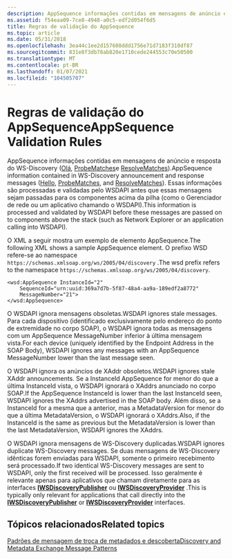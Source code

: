```yaml
---
description: AppSequence informações contidas em mensagens de anúncio e resposta do WS-Discovery (Olá, ProbeMatches e ResolveMatches).
ms.assetid: f54eaa09-7ce8-4948-a0c5-edf2d054f6d5
title: Regras de validação do AppSequence
ms.topic: article
ms.date: 05/31/2018
ms.openlocfilehash: 3ea44c1ee2d157608ddd1756e71d7183f310df87
ms.sourcegitcommit: 831e8f3db78ab820e1710cede244553c70e50500
ms.translationtype: MT
ms.contentlocale: pt-BR
ms.lasthandoff: 01/07/2021
ms.locfileid: "104505707"
---
```

# <a name="appsequence-validation-rules"></a><span data-ttu-id="1254d-103">Regras de validação do AppSequence</span><span class="sxs-lookup"><span data-stu-id="1254d-103">AppSequence Validation Rules</span></span>

<span data-ttu-id="1254d-104">AppSequence informações contidas em mensagens de anúncio e resposta do WS-Discovery ([Olá](hello-message.md), [ProbeMatches](probematches-message.md)e [ResolveMatches](resolvematches-message.md)).</span><span class="sxs-lookup"><span data-stu-id="1254d-104">AppSequence information contained in WS-Discovery announcement and response messages ([Hello](hello-message.md), [ProbeMatches](probematches-message.md), and [ResolveMatches](resolvematches-message.md)).</span></span> <span data-ttu-id="1254d-105">Essas informações são processadas e validadas pelo WSDAPI antes que essas mensagens sejam passadas para os componentes acima da pilha (como o Gerenciador de rede ou um aplicativo chamando o WSDAPI).</span><span class="sxs-lookup"><span data-stu-id="1254d-105">This information is processed and validated by WSDAPI before these messages are passed on to components above the stack (such as Network Explorer or an application calling into WSDAPI).</span></span>

<span data-ttu-id="1254d-106">O XML a seguir mostra um exemplo de elemento AppSequence.</span><span class="sxs-lookup"><span data-stu-id="1254d-106">The following XML shows a sample AppSequence element.</span></span> <span data-ttu-id="1254d-107">O prefixo WSD refere-se ao namespace `https://schemas.xmlsoap.org/ws/2005/04/discovery` .</span><span class="sxs-lookup"><span data-stu-id="1254d-107">The wsd prefix refers to the namespace `https://schemas.xmlsoap.org/ws/2005/04/discovery`.</span></span>

``` syntax
<wsd:AppSequence InstanceId="2"
    SequenceId="urn:uuid:369a7d7b-5f87-48a4-aa9a-189edf2a8772"
    MessageNumber="21">
</wsd:AppSequence>
```

<span data-ttu-id="1254d-108">O WSDAPI ignora mensagens obsoletas.</span><span class="sxs-lookup"><span data-stu-id="1254d-108">WSDAPI ignores stale messages.</span></span> <span data-ttu-id="1254d-109">Para cada dispositivo (identificado exclusivamente pelo endereço do ponto de extremidade no corpo SOAP), o WSDAPI ignora todas as mensagens com um AppSequence MessageNumber inferior à última mensagem vista.</span><span class="sxs-lookup"><span data-stu-id="1254d-109">For each device (uniquely identified by the Endpoint Address in the SOAP Body), WSDAPI ignores any messages with an AppSequence MessageNumber lower than the last message seen.</span></span>

<span data-ttu-id="1254d-110">O WSDAPI ignora os anúncios de XAddr obsoletos.</span><span class="sxs-lookup"><span data-stu-id="1254d-110">WSDAPI ignores stale XAddr announcements.</span></span> <span data-ttu-id="1254d-111">Se a InstanceId AppSequence for menor do que a última InstanceId vista, o WSDAPI ignorará o XAddrs anunciado no corpo SOAP.</span><span class="sxs-lookup"><span data-stu-id="1254d-111">If the AppSequence InstanceId is lower than the last InstanceId seen, WSDAPI ignores the XAddrs advertised in the SOAP body.</span></span> <span data-ttu-id="1254d-112">Além disso, se a InstanceId for a mesma que a anterior, mas a MetadataVersion for menor do que a última MetadataVersion, o WSDAPI ignorará o XAddrs.</span><span class="sxs-lookup"><span data-stu-id="1254d-112">Also, if the InstanceId is the same as previous but the MetadataVersion is lower than the last MetadataVersion, WSDAPI ignores the XAddrs.</span></span>

<span data-ttu-id="1254d-113">O WSDAPI ignora mensagens de WS-Discovery duplicadas.</span><span class="sxs-lookup"><span data-stu-id="1254d-113">WSDAPI ignores duplicate WS-Discovery messages.</span></span> <span data-ttu-id="1254d-114">Se duas mensagens de WS-Discovery idênticas forem enviadas para WSDAPI, somente o primeiro recebimento será processado.</span><span class="sxs-lookup"><span data-stu-id="1254d-114">If two identical WS-Discovery messages are sent to WSDAPI, only the first received will be processed.</span></span> <span data-ttu-id="1254d-115">Isso geralmente é relevante apenas para aplicativos que chamam diretamente para as interfaces [**IWSDiscoveryPublisher**](/windows/desktop/api/WsdDisco/nn-wsddisco-iwsdiscoverypublisher) ou [**IWSDiscoveryProvider**](/windows/desktop/api/WsdDisco/nn-wsddisco-iwsdiscoveryprovider) .</span><span class="sxs-lookup"><span data-stu-id="1254d-115">This is typically only relevant for applications that call directly into the [**IWSDiscoveryPublisher**](/windows/desktop/api/WsdDisco/nn-wsddisco-iwsdiscoverypublisher) or [**IWSDiscoveryProvider**](/windows/desktop/api/WsdDisco/nn-wsddisco-iwsdiscoveryprovider) interfaces.</span></span>

## <a name="related-topics"></a><span data-ttu-id="1254d-116">Tópicos relacionados</span><span class="sxs-lookup"><span data-stu-id="1254d-116">Related topics</span></span>

<dl> <dt>

[<span data-ttu-id="1254d-117">Padrões de mensagem de troca de metadados e descoberta</span><span class="sxs-lookup"><span data-stu-id="1254d-117">Discovery and Metadata Exchange Message Patterns</span></span>](discovery-and-metadata-exchange-message-patterns.md)
</dt> </dl>

 

 



